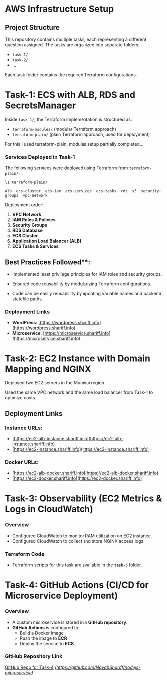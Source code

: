 # AWS Infrastructure Setup

## Project Structure
This repository contains multiple tasks, each representing a different question assigned. The tasks are organized into separate folders:
- `task-1/`
- `task-2/`
- ...

Each task folder contains the required Terraform configurations.

# Task-1: ECS with ALB, RDS and SecretsManager
Inside `task-1/`, the Terraform implementation is structured as:

- `terraform-modules/` (modular Terraform approach)
- `terraform-plain/` (plain Terraform approach, used for deployment)

For this i used terraform-plain, modules setup partially completed...

### **Services Deployed in Task-1**

The following services were deployed using Terraform from `terraform-plain/`:
```
ls terraform-plain/

alb  ecs-cluster  ecs-iam  ecs-services  ecs-tasks  rds  s3  security-groups  vpc-network

```
Deployment order:
1. **VPC Network**
2. **IAM Roles & Policies**
3. **Security Groups**
4. **RDS Database**
5. **ECS Cluster**
6. **Application Load Balancer (ALB)**
7. **ECS Tasks & Services**

## Best Practices Followed**:

* Implemented least privilege principles for IAM roles and security groups.
 
* Ensured code reusability by modularizing Terraform configurations.
 
* Code can be easily reusablility by updating variable names and backend statefile paths.

### **Deployment Links**
- **WordPress**: [https://wordpress.shariff.info](https://wordpress.shariff.info)
- **Microservice**: [https://microservice.shariff.info](https://microservice.shariff.info)

# Task-2: EC2 Instance with Domain Mapping and NGINX

Deployed two EC2 servers in the Mumbai region.

Used the same VPC network and the same load balancer from Task-1 to optimize costs.

## **Deployment Links**

### **Instance URLs:**
- [https://ec2-alb-instance.shariff.info](https://ec2-alb-instance.shariff.info)
- [https://ec2-instance.shariff.info](https://ec2-instance.shariff.info)

### **Docker URLs:**
- [https://ec2-alb-docker.shariff.info](https://ec2-alb-docker.shariff.info)
- [https://ec2-docker.shariff.info](https://ec2-docker.shariff.info)



# Task-3: Observability (EC2 Metrics & Logs in CloudWatch)

### **Overview**  
- Configured CloudWatch to monitor RAM utilization on EC2 instance.  
- Configured CloudWatch to collect and store NGINX access logs.  

### **Terraform Code**  
- Terraform scripts for this task are available in the **`task-3`** folder.  


# Task-4: GitHub Actions (CI/CD for Microservice Deployment)

### **Overview**  
- A custom microservice is stored in a **GitHub repository**.  
- **GitHub Actions** is configured to:  
  - Build a Docker image  
  - Push the image to **ECR**  
  - Deploy the service to **ECS**  

### **GitHub Repository Link**  

[GitHub Repo for Task-4](#) *(https://github.com/NavabShariff/nodejs-microservice)*  